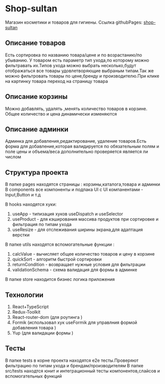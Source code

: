 # Shop-sultan
Магазин косметики и товаров для гигиены. Ссылка githubPages: [shop-sultan](https://igorek888rane.github.io/shop-sultan/)
## Описание товаров
Есть сортировка по названию товара/цене и по возрастанию/по убыванию.
У товаром есть параметр тип ухода,по которому можно фильтравать их.Типов ухода можно выбрать несколько,будут отображаться
все товары удовлетворяющие выбраным типам.Так же можно фильтровать товары по цене,бренду и производителю.При клике на картинку товара
переход на страницу товара 
## Описание корзины
Можно добавлять, удалять ,менять количество товаров в корзине. Общее количество и цена динамически изменяются 
## Описание админки
Админка для добавления,редактирование, удаление товаров.Есть форма для добавление,которая валидируется по обязательным полям 
и поле цены и объема/веса дополнительно проверяется является ли числом
## Структура проекта
В папке pages находятся  страницы : корзины,каталога,товара и админки
В components все компоненты и подпака UI с UI компанентами - Input,Button и т.д

В hooks находятся хуки:
1. useApp - типизация хуков useDispatch и useSelector
2. useProduct - для кэширования массива продуктов при сортировке и фильтрация по типам ухода
3. useResize - для отслеживания ширины экрана,для адаптация верстки

В папке utils находятся вспомогательные функции :
1. calcValue - вычисляет общее количество товаров и цену в корзине
2. quickSort - алгоритм быстрой сортировки 
3. returnCondition - возвращает нужные условия для  фильтрации 
4. validationSchema - схема валидация для формы в админке 

В папке store находится бизнес логика приложения 

## Технологии
1. React+TypeScript
2. Redux-Toolkit
3. React-router-dom (для роутинга )
4. Formik (использовал хук useFormik для управлния формой добавления товара )
5. Yup (для валидации формы )

## Тесты 
В папке tests в корне проекта находятся e2e тесты.Проверяют фильтрацию по типам ухода и брендам/производителям
В папке src/tests находтся юнит и интеграционный тесты компонентов,слайсов и вспомогательных функций 


